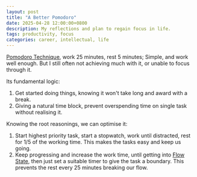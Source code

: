 ```yaml
---
layout: post
title: "A Better Pomodoro"
date: 2025-04-28 12:00:00+0800
description: My reflections and plan to regain focus in life.
tags: productivity, focus
categories: career, intellectual, life
---
```


[Pomodoro Technique](https://en.wikipedia.org/wiki/Pomodoro_Technique), work 25 minutes, rest 5 minutes; Simple, and work well enough. But I still often not achieving much with it, or unable to focus through it.

Its fundamental logic:

1. Get started doing things, knowing it won't take long and award with a break.
2. Giving a natural time block, prevent overspending time on single task without realising it.

Knowing the root reasonings, we can optimise it:

1. Start highest priority task, start a stopwatch, work until distracted, rest for 1/5 of the working time. This makes the tasks easy and keep us going.
2. Keep progressing and increase the work time, until getting into [Flow State](https://www.youtube.com/watch?v=nEN2ceXyi-s), then just set a suitable timer to give the task a boundary. This prevents the rest every 25 minutes breaking our flow.
